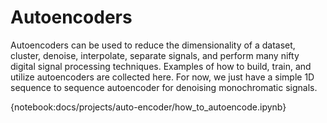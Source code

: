 # Autoencoders 

Autoencoders can be used to reduce the dimensionality of a dataset, cluster, denoise, interpolate, separate signals, and perform many nifty digital signal processing techniques.  Examples of how to build, train, and utilize autoencoders are collected here.  For now, we just have a simple 1D sequence to sequence autoencoder for denoising monochromatic signals.  


{notebook:docs/projects/auto-encoder/how_to_autoencode.ipynb}

